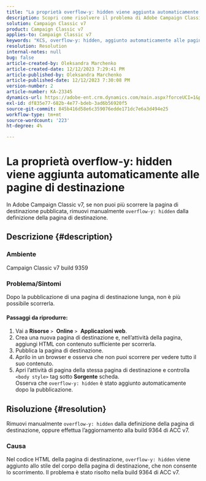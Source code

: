 ```yaml
---
title: "La proprietà overflow-y: hidden viene aggiunta automaticamente alle pagine di destinazione"
description: Scopri come risolvere il problema di Adobe Campaign Classic, in cui l’area nascosta viene aggiunta automaticamente alle pagine di destinazione.
solution: Campaign Classic v7
product: Campaign Classic v7
applies-to: Campaign Classic v7
keywords: "KCS, overflow-y: hidden, aggiunto automaticamente alle pagine di destinazione, adobe campaign, ACC v7 build 9359, upgrade a ACC v7 build 9364, Campaign Classic"
resolution: Resolution
internal-notes: null
bug: false
article-created-by: Oleksandra Marchenko
article-created-date: 12/12/2023 7:29:41 PM
article-published-by: Oleksandra Marchenko
article-published-date: 12/12/2023 7:30:08 PM
version-number: 2
article-number: KA-23345
dynamics-url: https://adobe-ent.crm.dynamics.com/main.aspx?forceUCI=1&pagetype=entityrecord&etn=knowledgearticle&id=fd333dc5-2499-ee11-be37-6045bd0065f9
exl-id: df835e77-682b-4e77-bdeb-3ad6b56920f5
source-git-commit: 845b416d58e6c359076edde171dc7e6a3d494e25
workflow-type: tm+mt
source-wordcount: '223'
ht-degree: 4%

---
```


# La proprietà overflow-y: hidden viene aggiunta automaticamente alle pagine di destinazione


In Adobe Campaign Classic v7, se non puoi più scorrere la pagina di destinazione pubblicata, rimuovi manualmente `overflow-y: hidden` dalla definizione della pagina di destinazione.

## Descrizione {#description}


### <b>Ambiente</b>

Campaign Classic v7 build 9359

### <b>Problema/Sintomi</b>

Dopo la pubblicazione di una pagina di destinazione lunga, non è più possibile scorrerla.

#### <b>Passaggi da riprodurre:</b>

1. Vai a <b>Risorse</b> `>`  <b>Online</b> `>`  <b>Applicazioni web</b>.
2. Crea una nuova pagina di destinazione e, nell’attività della pagina, aggiungi HTML con contenuto sufficiente per scorrerla.
3. Pubblica la pagina di destinazione.
4. Aprilo in un browser e osserva che non puoi scorrere per vedere tutto il suo contenuto.
5. Apri l’attività di pagina della stessa pagina di destinazione e controlla `<body style>` tag sotto <b>Sorgente</b> scheda.\
   Osserva che `overflow-y: hidden` è stato aggiunto automaticamente dopo la pubblicazione.



## Risoluzione {#resolution}


Rimuovi manualmente `overflow-y: hidden` dalla definizione della pagina di destinazione, oppure effettua l’aggiornamento alla build 9364 di ACC v7.

### <b>Causa</b>

Nel codice HTML della pagina di destinazione, `overflow-y: hidden` viene aggiunto allo stile del corpo della pagina di destinazione, che non consente lo scorrimento. Il problema è stato risolto nella build 9364 di ACC v7.
